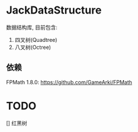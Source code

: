 # JackDataStructure
数据结构库, 目前包含:  
1. 四叉树(Quadtree)
2. 八叉树(Octree)

## 依赖
FPMath 1.8.0: https://github.com/GameArki/FPMath

# TODO
[] 红黑树  
